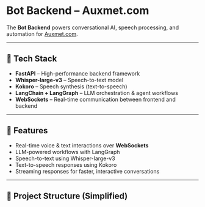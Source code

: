# Bot Backend – Auxmet.com  

The **Bot Backend** powers conversational AI, speech processing, and automation for [Auxmet.com](https://auxmet.com).  

---

## 🚀 Tech Stack  
- **FastAPI** – High-performance backend framework  
- **Whisper-large-v3** – Speech-to-text model  
- **Kokoro** – Speech synthesis (text-to-speech)  
- **LangChain + LangGraph** – LLM orchestration & agent workflows  
- **WebSockets** – Real-time communication between frontend and backend  

---

## 📌 Features  
- Real-time voice & text interactions over **WebSockets**  
- LLM-powered workflows with LangGraph  
- Speech-to-text using Whisper-large-v3  
- Text-to-speech responses using Kokoro  
- Streaming responses for faster, interactive conversations  

---

## 📂 Project Structure (Simplified)  
